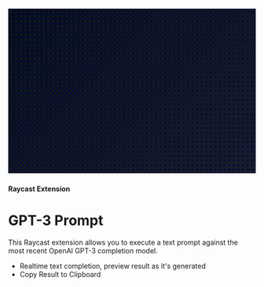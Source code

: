 ![](assets/output.gif)

#### Raycast Extension
# GPT-3 Prompt

This Raycast extension allows you to execute a text prompt against the most recent OpenAI GPT-3 completion model.

* Realtime text completion, preview result as it's generated
* Copy Result to Clipboard